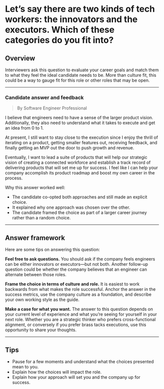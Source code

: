 # Let’s say there are two kinds of tech workers: the innovators and the executors. Which of these categories do you fit into?

## Overview
Interviewers ask this question to evaluate your career goals and match them to what they feel the ideal candidate needs to be. More than culture fit, this could be a way to gauge fit for this role or other roles that may be open.

---

### Candidate answer and feedback
> By Software Engineer Professional

I believe that engineers need to have a sense of the larger product vision. Additionally, they also need to understand what it takes to execute and get an idea from 0 to 1.

At present, I still want to stay close to the execution since I enjoy the thrill of iterating on a product, getting smaller features out, receiving feedback, and finally getting an MVP out the door to push growth and revenue.

Eventually, I want to lead a suite of products that will help our strategic vision of creating a connected workforce and establish a track record of delivering products that will set me up for success. I feel like I can help your company accomplish its product roadmap and boost my own career in the process.

Why this answer worked well:

* The candidate co-opted both approaches and still made an explicit choice.
* It explained why one approach was chosen over the other.
* The candidate framed the choice as part of a larger career journey rather than a random choice.

---

## Answer framework
Here are some tips on answering this question:

**Feel free to ask questions.** You should ask if the company feels engineers can be either innovators or executors—but not both. Another follow-up question could be whether the company believes that an engineer can alternate between those roles.

**Frame the choice in terms of culture and role.** It is easiest to work backwards from what makes the role successful. Anchor the answer in the success metrics, use the company culture as a foundation, and describe your own working style as the guide.

**Make a case for what you want.** The answer to this question depends on your current level of experience and what you’re seeing for yourself in your next role. Whether you are a strategic thinker who prefers cross-functional alignment, or conversely if you prefer brass tacks executions, use this opportunity to share your thoughts.

---

## Tips

* Pause for a few moments and understand what the choices presented mean to you.
* Explain how the choices will impact the role.
* Explain how your approach will set you and the company up for success.
